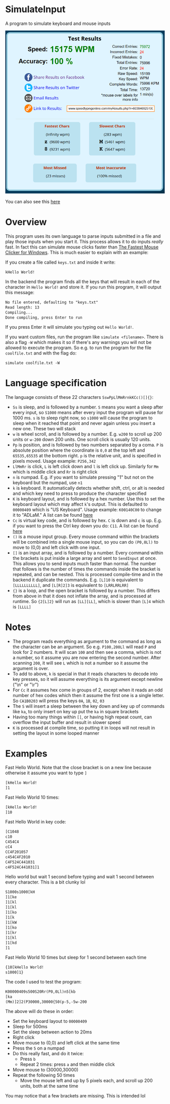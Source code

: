 # SimulateInput
A program to simulate keyboard and mouse inputs

![Typing Test Results](type.png)

You can also see this [here](https://www.speedtypingonline.com/myResults.php?r=60384692510057160&d=920907780188256)

# Overview
This program uses its own language to parse inputs submitted in a file and play those inputs when you start it. This process allows it to do inputs *really* fast. In fact this can simulate mouse clicks faster than [The Fastest Mouse Clicker for Windows](https://github.com/windows-2048/The-Fastest-Mouse-Clicker-for-Windows). This is much easier to explain with an example:

If you create a file called `keys.txt` and inside it write:
```
kHello World!
```
In the backend the program finds all the keys that will result in each of the character in `Hello World!` and store it. If you run this program, it will output this message:
```
No file entered, defaulting to "keys.txt"
Read length: 13
Compiling...
Done compiling, press Enter to run
```
If you press Enter it will simulate you typing out `Hello World!`.

If you want custom files, run the program like `simulate <filename>`. There is also a flag `-W` which makes it so if there's any warnings you will not be allowed to execute the program. So e.g. to run the program for the file `coolfile.txt` and with the flag do:
```
simulate coolfile.txt -W
```
# Language specification
The language consists of these 22 characters `SswPpLlMmRrnkKCc()[]{}`:
- `Ss` is sleep, and is followed by a number. `S` means you want a sleep after every input, so `S1000` means after every input the program will pause for 1000 ms. `s` is to sleep right now, so `s1000` will cause the program to sleep when it reached that point and never again unless you insert a new one. These two will stack
- `w` is wheel scroll, and is followed by a number. E.g. `w200` to scroll up 200 units or `w-200` down 200 units. One scroll click is usually 120 units.
- `Pp` is position, and is followed by two numbers separated by a coma. `P` is absolute position where the coordinate is `0,0` at the top left and `65535,65535` at the bottom right. `p` is the relative unit, and is specified in pixels moved. Usage example: `P256,342`
- `LlMmRr` is click, `L` is left click down and `l` is left click up. Similarly for `Mm` which is middle click and `Rr` is right click
- `n` is numpad. E.g. if you want to simulate pressing "1" but not on the keyboard but the numpad, use `n1`
- `k` is keyboard. It automatically detects whether shift, ctrl, or alt is needed and which key need to press to produce the character specified
- `K` is keyboard layout, and is followed by a hex number. Use this to set the keyboard layout which may affect `k`'s output. This is defaulted to `00000409` which is "US Keyboard". Usage example: `K00140C00` to change it to "ADLaM." A list can be found [here](https://learn.microsoft.com/en-us/windows-hardware/manufacture/desktop/windows-language-pack-default-values)
- `Cc` is virtual key code, and is followed by hex. `C` is down and `c` is up. E.g. if you want to press the Ctrl key down you do: `C11`. A list can be found [here](https://learn.microsoft.com/en-us/windows/win32/inputdev/virtual-key-codes)
- `()` is a mouse input group. Every mouse command within the brackets will be combined into a single mouse input, so you can do `(P0,0Ll)` to move to (0,0) and left click with one input.
- `[]` is an input array, and is followed by a number. Every command within the brackets is put inside a large array and sent to `SendInput` at once. This allows you to send inputs much faster than normal. The number that follows is the number of times the commands inside the bracket is repeated, and can be nested. This is processed compile-time and in the backend it duplicate the commands. E.g. `[L]10` is equivalent to `[LLLLLLLLLL]`, and `[L[R]2]3` is equivalent to `[LRRLRRLRR]`
- `{}` is a loop, and the open bracket is followed by a number. This differs from above in that it does not inflate the array, and is processed at runtime. So `{2[L]2}` will run as `[LL][LL]`, which is slower than `[L]4` which is `[LLLL]`

# Notes
- The program reads everything as argument to the command as long as the character can be an argument. So e.g. `P100,200Ll` will read `P` and look for 2 numbers. It will scan `100` and then see a comma, which is not a number, so it assume you are now entering the second number. After scanning `200`, it will see `L` which is not a number so it assume the argument is over.
- To add to above, `k` is special in that it reads characters to decode into key presses, so it will assume everything is its argument except newline ("\n" or "\r")
- For `Cc` it assumes hex come in groups of 2, except when it reads an odd number of hex codes which then it assume the first one is a single letter. So `CA1B0203` will press the keys `0A`, `1B`, `02`, `03`
- The `S` will insert a sleep between the key down and key up of commands like `ka`, to only insert on key up put the `ka` in square brackets
- Having too many things within `[]`, or having high repeat count, can overflow the input buffer and result in slower speed
- `K` is processed at compile time, so putting it in loops will not result in setting the layout in some looped manner
# Examples
Fast Hello World. Note that the close bracket is on a new line because otherwise it assume you want to type `]`
```
[kHello World!
]1
```
Fast Hello World 10 times:
```
[kHello World!
]10
```
Fast Hello World in key code:
```
[C1048
c10
C454C4
cC4
CC4F201057
c454C4F2010
C4F524C441031
c4F524C441031]1
```
Hello world but wait 1 second before typing and wait 1 second between every character. This is a bit clunky lol
```
S1000s1000[kH
]1[ke
]1[kl
]1[kl
]1[ko
]1[k 
]1[kW
]1[ko
]1[kr
]1[kl
]1[kd
]1
```
Fast Hello World 10 times but sleep for 1 second between each time
```
{10[kHello World!
s1000]1}
```
The code I used to test the program:
```
K00000409s500S20Rr(P0,0Ll)n5[kb
[ka
(Mm)]2]2(P30000,30000{50(p-5,-5w-200
```
The above will do these in order:
- Set the keyboard layout to `00000409`
- Sleep for 500ms
- Set the sleep between action to 20ms
- Right click
- Move mouse to (0,0) and left click at the same time
- Press the `5` on a numpad
- Do this really fast, and do it twice:
  - Press `b`
  - Repeat 2 times: press `a` and then middle click
- Move mouse to (30000,30000)
- Repeat the following 50 times
  - Move the mouse left and up by 5 pixels each, and scroll up 200 units, both at the same time

You may notice that a few brackets are missing. This is intended lol
